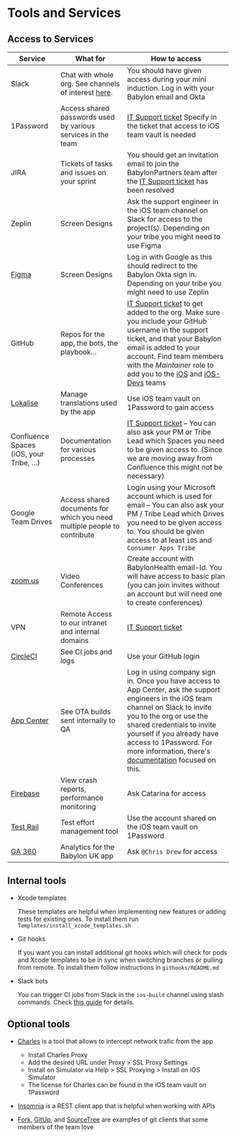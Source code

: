 # Tools and Services

## Access to Services

| Service | What for | How to access |
|---|---|---|
| Slack | Chat with whole org. See channels of interest [here](NewHiresCheckList.md#slack). | You should have given access during your mini induction. Log in with your Babylon email and Okta |
| 1Password | Access shared passwords used by various services in the team | [IT Support ticket](https://supportbybabylon.atlassian.net/servicedesk/customer/portal/5/group/12/create/43) Specify in the ticket that access to iOS team vault is needed |
| JIRA | Tickets of tasks and issues on your sprint | You should get an invitation email to join the BabylonPartners team after the [IT Support ticket](https://supportbybabylon.atlassian.net/servicedesk/customer/portal/5/group/12/create/43) has been resolved |
| Zeplin | Screen Designs | Ask the support engineer in the iOS team channel on Slack for access to the project(s). Depending on your tribe you might need to use Figma |
| [Figma](https://www.figma.com/) | Screen Designs | Log in with Google as this should redirect to the Babylon Okta sign in. Depending on your tribe you might need to use Zeplin |
| GitHub | Repos for the app, the bots, the playbook... | [IT Support ticket](https://supportbybabylon.atlassian.net/servicedesk/customer/portal/5/group/12/create/248) to get added to the org. Make sure you include your GitHub username in the support ticket, and that your Babylon email is added to your account. Find team members with the _Maintainer_ role to add you to the [iOS](https://github.com/orgs/babylonhealth/teams/ios) and [iOS-Devs](https://github.com/orgs/babylonhealth/teams/ios-devs) teams |
| [Lokalise](https://lokalise.co/projects) | Manage translations used by the app | Use iOS team vault on 1Password to gain access |
| Confluence Spaces (iOS, your Tribe, ...) | Documentation for various processes | [IT Support ticket](https://supportbybabylon.atlassian.net/servicedesk/customer/portal/5/group/12/create/43) – You can also ask your PM or Tribe Lead which Spaces you need to be given access to. (Since we are moving away from Confluence this might not be necessary) |
| Google Team Drives | Access shared documents for which you need multiple people to contribute | Login using your Microsoft account which is used for email – You can also ask your PM / Tribe Lead which Drives you need to be given access to. You should be given access to at least `iOS` and `Consumer Apps Tribe`|
| [zoom.us](https://zoom.us) | Video Conferences | Create account with BabylonHealth email-Id. You will have access to basic plan (you can join invites without an account but will need one to create conferences)|
| VPN | Remote Access to our intranet and internal domains | [IT Support ticket](https://supportbybabylon.atlassian.net/servicedesk/customer/portal/5/group/12/create/43) |
| [CircleCI](https://circleci.com/gh/babylonhealth) | See CI jobs and logs | Use your GitHub login |
| [App Center](http://appcenter.ms/apps) | See OTA builds sent internally to QA | Log in using company sign in. Once you have access to App Center, ask the support engineers in the iOS team channel on Slack to invite you to the org or use the shared credentials to invite yourself if you already have access to 1Password. For more information, there's [documentation](https://github.com/babylonhealth/ios-playbook/blob/master/Cookbook/Technical-Documents/AppCenter.md) focused on this.
| [Firebase](https://console.firebase.google.com) | View crash reports, performance monitoring | Ask Catarina for access |
| [Test Rail](https://babylonpartners.testrail.net) | Test effort management tool | Use the account shared on the iOS team vault on 1Password |
| [GA 360](https://analytics.google.com) | Analytics for the Babylon UK app | Ask `@Chris Drew` for access |

## Internal tools

* Xcode templates

  These templates are helpful when implementing new features or adding tests for existing ones. To install them run `Templates/install_xcode_templates.sh`

* Git hooks

  If you want you can install additional git hooks which will check for pods and Xcode templates to be in sync when switching branches or pulling from remote. To install them follow instructions in `githooks/README.md`

* Slack bots

  You can trigger CI jobs from Slack in the `ios-build` channel using slash commands. Check [this guide](SlackCIIntegration.md) for details.  

## Optional tools

* [Charles](https://www.charlesproxy.com) is a tool that allows to intercept network trafic from the app

  * Install Charles Proxy
  * Add the desired URL under Proxy > SSL Proxy Settings
  * Install on Simulator via Help > SSL Proxying > Install on iOS Simulator
  * The license for Charles can be found in the iOS team vault on 1Password

* [Insomnia](https://insomnia.rest) is a REST client app that is helpful when working with APIs

* [Fork](https://forkapp.io), [GitUp](https://gitup.co), and [SourceTree](https://www.sourcetreeapp.com) are examples of git clients that some members of the team love

